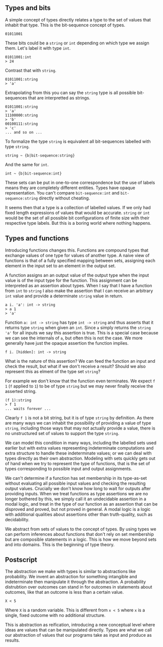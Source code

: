 ## Types and bits

A simple concept of types directly relates a type to the set of values that inhabit that type.
This is the bit-sequence concept of types.

```
01011001
```

These bits could be a `string` or `int` depending on which type we assign them. Let's label it with type `int`.

```
01011001:int
> 24
```

Contrast that with `string`.

```
01011001:string
> 'a'
```

Extrapolating from this you can say the `string` type is all possible bit-sequences that are interpretted as strings.

```
01011001:string
> 'a'
11100000:string
> 'b'
00100111:string
> 'c'
... and so on ...
```

To formalize the type `string` is equivalent all bit-sequences labelled with type `string`.

```
string ~ {b|bit-sequence:string}
```

And the same for `int`.

```
int ~ {b|bit-sequence:int}
```

These sets can be put in one-to-one correspondence but the use of labels means they are completely different entities. Types have opaque representation. You can't compare `bit-sequence:int` and `bit-sequence:string` directly without cheating.

It seems then that a type is a collection of labelled values. If we only had fixed length expressions of values
that would be accurate. `string` or `int` would be the set of all possible bit configurations of finite size with their respective type labels. But this is a boring world where nothing happens.

## Types and functions

Introducing functions changes this. Functions are compound types that exchange values of one type for values of another type. A naive view of functions is that of a fully specified mapping between sets, assigning each element in the input set to an element in the output set.

A function assigns an an output value of the output type when the input value is of the input type for the function. This assignment can be interpreted as an assertion about types. When I say that I have a function from `int` to `string`
I also make the assertion that I can receive an arbitrary `int` value and provide a determinate `string` value in return.

```
a i. 'a': int -> string
> a 1
> 'a'
```

Function `a: int -> string` has type `int -> string` and thus asserts that it returns type `string` when given an `int`. Since `a` simply returns the `string` `'a'` for all inputs we say this assertion is true.
This is a special case because we can see the internals of `a`, but often this is not the case. We more generally have just the opaque assertion the function implies.

```
f i. [hidden]: int -> string
```

What is the nature of this assertion? We can feed the function an input and check the result, but what if we don't receive a result? Should we also represent this as elment of the type set `string`?

For example we don't know that the function even terminates. We expect `f 1` (`f` applied to `1`) to be of type `string` but we may never finally receive the
asserted string.

```
(f 1):string
> f 1
... waits forever ...
```

Clearly `f 1` is not a bit string, but it is of type `string` by definition. As there are many ways we can inhabit the possibility of providing a value of type `string`, including those ways that may not actually provide a value, there is no unstructured set of values to support the type `string`.

We can model this condition in many ways, including the labelled sets used earlier but with extra values representing indeterminate computations and extra structure to handle these indeterminate values; or we can deal with types directly as their own abstraction. Modeling with sets quickly gets out of hand when we try to represent the type of functions, that is the set of types corresponding to possible input and output assignments. 

We can't determine if a function has set membership in its type-as-set without evaluating all possible input values and checking the resulting output values. Crucially we don't know how long to wait for outputs after providing inputs. When we treat functions as type assertions we are no longer bothered by this, we simply call it an undecidable assertion in a modal logic, and treat in the type of our function as an assertion that can be disproved and proved, but not proved in general. A modal logic is a logic with additional qualities about assertions other than truth-quality, such as decidability.

We abstract from sets of values to the concept of types. By using types we can perform inferences about functions that don't rely on set membership but are composible statements in a logic. This is how we move beyond sets and into domains. This is the beginning of type theory.

## Postscript

The abstraction we make with types is similar to abstractions like probability. We invent an abstraction for something intangible and indeterminate then manipulate it through the abstraction. A probability distrubtion over outcomes can stand in for outcomes in statements about outcomes, like that an outcome is less than a certain value.

```
X < 5
```

Where `X` is a random variable. This is different from `x < 5` where `x` is a single, fixed outcome with no additional structure.

This is abstraction as reification, introducing a new conceptual level where ideas are values that can be manipulated directly. Types are what we call our abstraction of values that our programs take as input and produce as results.
